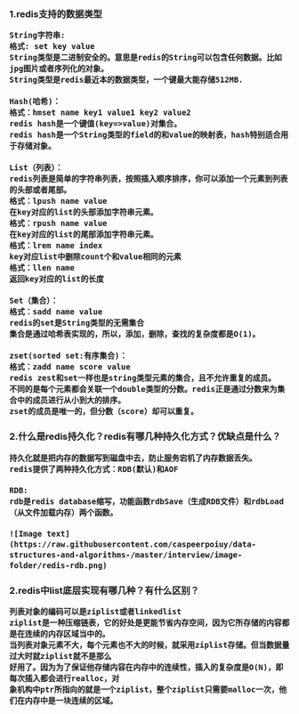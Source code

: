 <H3>1.redis支持的数据类型

	String字符串:
	格式: set key value
	String类型是二进制安全的。意思是redis的String可以包含任何数据。比如jpg图片或者序列化的对象。
	String类型是redis最近本的数据类型，一个键最大能存储512MB.
	
	Hash(哈希)：
	格式：hmset name key1 value1 key2 value2
	redis hash是一个键值(key=>value)对集合。
	redis hash是一个String类型的field的和value的映射表，hash特别适合用于存储对象。
	
	List（列表）：
	redis列表是简单的字符串列表，按照插入顺序排序，你可以添加一个元素到列表的头部或者尾部。
	格式：lpush name value
	在key对应的list的头部添加字符串元素。
	格式：rpush name value
	在key对应的list的尾部添加字符串元素。
	格式：lrem name index
	key对应list中删除count个和value相同的元素
	格式：llen name
	返回key对应的list的长度
	
	Set（集合）：
	格式：sadd name value
	redis的set是String类型的无需集合
	集合是通过哈希表实现的，所以，添加，删除，查找的复杂度都是O(1)。
	
	zset(sorted set:有序集合)：
	格式：zadd name score value
	redis zest和set一样也是string类型元素的集合，且不允许重复的成员。
	不同的是每个元素都会关联一个double类型的分数。redis正是通过分数来为集合中的成员进行从小到大的排序。
	zset的成员是唯一的，但分数（score）却可以重复。
	
	
<H3>2.什么是redis持久化？redis有哪几种持久化方式？优缺点是什么？

	持久化就是把内存的数据写到磁盘中去，防止服务宕机了内存数据丢失。
	redis提供了两种持久化方式：RDB(默认)和AOF
	
	RDB:
	rdb是redis database缩写，功能函数rdbSave（生成RDB文件）和rdbLoad（从文件加载内存）两个函数。

	![Image text](https://raw.githubusercontent.com/caspeerpoiuy/data-structures-and-algorithms-/master/interview/image-folder/redis-rdb.png)
	













<H3>2.redis中list底层实现有哪几种？有什么区别？

	列表对象的编码可以是ziplist或者linkedlist
	ziplist是一种压缩链表，它的好处是更能节省内存空间，因为它所存储的内容都是在连续的内存区域当中的。
	当列表对象元素不大，每个元素也不大的时候，就采用ziplist存储。但当数据量过大时就ziplist就不是那么
	好用了。因为为了保证他存储内容在内存中的连续性，插入的复杂度是O(N)，即每次插入都会进行realloc，对
	象机构中ptr所指向的就是一个ziplist，整个ziplist只需要malloc一次，他们在内存中是一块连续的区域。
	
	
